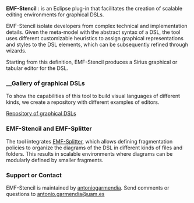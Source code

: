 __EMF-Stencil__ : is an Eclipse plug-in that facilitates the creation of scalable editing environments for graphical DSLs. 

EMF-Stencil isolate developers from complex technical and implementation details. Given the meta-model with the abstract syntax of a DSL, the tool uses different customizable heuristics to assign graphical representations and styles to the DSL elements, which can be subsequently refined through wizards. 

Starting from this definition, EMF-Stencil produces a Sirius graphical or tabular editor for the DSL.

### __Gallery of graphical DSLs

To show the capabilities of this tool to build visual languages of different kinds, we create a repository with different examples of editors.

[Repository of graphical DSLs](https://github.com/antoniogarmendia/gallery-graphical-dsls-emfStencil)

### __EMF-Stencil and EMF-Splitter__

The tool integrates [EMF-Splitter](https://antoniogarmendia.github.io/EMFSplitterSite/), which allows defining fragmentation
policies to organize the diagrams of the DSL in different kinds of files and folders. This results in scalable environments where diagrams can be modularly defined by smaller fragments.

### Support or Contact
EMF-Stencil is maintained by [antoniogarmendia](https://github.com/antoniogarmendia). Send comments or questions to [antonio.garmendia@uam.es](antonio.garmendia@uam.es)
